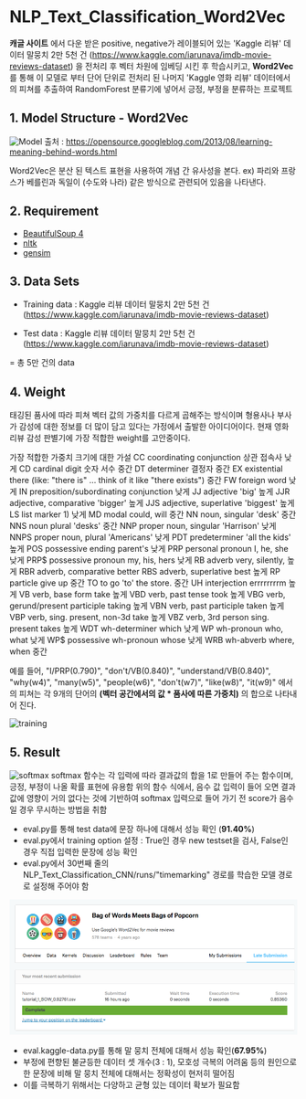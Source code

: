 # NLP_Text_Classification_Word2Vec

**캐글 사이트** 에서 다운 받은 positive, negative가 레이블되어 있는 'Kaggle 리뷰' 데이터 말뭉치 2만 5천 건 (https://www.kaggle.com/iarunava/imdb-movie-reviews-dataset) 을 전처리 후 벡터 차원에 임베딩 시킨 후 학습시키고,
**Word2Vec**를 통해 이 모델로 부터 단어 단위로 전처리 된 나머지 'Kaggle 영화 리뷰' 데이터에서의 피쳐를 추출하여 RandomForest 분류기에 넣어서 긍정, 부정을 분류하는 프로젝트

## 1. Model Structure - Word2Vec

![Model](https://1.bp.blogspot.com/-Q7F8ulD6fC0/UgvnVCSGmXI/AAAAAAAAAbg/MCWLTYBufhs/s1600/image00.gif)
      출처 : https://opensource.googleblog.com/2013/08/learning-meaning-behind-words.html

Word2Vec은 분산 된 텍스트 표현을 사용하여 개념 간 유사성을 본다. 
ex) 파리와 프랑스가 베를린과 독일이 (수도와 나라) 같은 방식으로 관련되어 있음을 나타낸다.


## 2. Requirement
- [BeautifulSoup 4](https://www.crummy.com/software/BeautifulSoup/bs4/doc/)
- [nltk](https://datascienceschool.net/view-notebook/118731eec74b4ad3bdd2f89bab077e1b/)
- [gensim](https://radimrehurek.com/gensim/)

## 3. Data Sets

- Training data : Kaggle 리뷰 데이터 말뭉치 2만 5천 건 (https://www.kaggle.com/iarunava/imdb-movie-reviews-dataset)

- Test data : Kaggle 리뷰 데이터 말뭉치 2만 5천 건 (https://www.kaggle.com/iarunava/imdb-movie-reviews-dataset)

= 총 5만 건의 data

## 4. Weight

 태깅된 품사에 따라 피쳐 벡터 값의 가중치를 다르게 곱해주는 방식이며 형용사나 부사가 감성에 대한 정보를 더 많이 담고 있다는 가정에서 출발한 아이디어이다. 현재 영화 리뷰 감성 판별기에 가장 적합한 weight를 고안중이다. 

 가장 적합한 가중치 크기에 대한 가설
 CC	coordinating conjunction 상관 접속사 낮게
 CD	cardinal digit 숫자 서수 중간
 DT	determiner 결정자 중간
 EX	existential there (like: "there is" … think of it like "there exists")  중간
 FW	foreign word 낮게
 IN	preposition/subordinating conjunction 낮게
 JJ	adjective	'big' 높게
 JJR	adjective, comparative	'bigger' 높게
 JJS	adjective, superlative	'biggest' 높게
 LS	list marker	1) 낮게
 MD	modal	could, will 중간
 NN	noun, singular 'desk' 중간
 NNS	noun plural	'desks' 중간
 NNP	proper noun, singular	'Harrison' 낮게
 NNPS	proper noun, plural	'Americans' 낮게
 PDT	predeterminer	'all the kids'  높게
 POS	possessive ending	parent's 낮게
 PRP	personal pronoun	I, he, she 낮게
 PRP$	possessive pronoun	my, his, hers 낮게
 RB	adverb	very, silently, 높게
 RBR	adverb, comparative	better
 RBS	adverb, superlative	best 높게
 RP	particle	give up 중간
 TO	to	go 'to' the store. 중간
 UH	interjection	errrrrrrrm 높게
 VB	verb, base form	take 높게
 VBD	verb, past tense	took 높게
 VBG	verb, gerund/present participle	taking 높게
 VBN	verb, past participle	taken 높게
 VBP	verb, sing. present, non-3d	take 높게
 VBZ	verb, 3rd person sing. present	takes 높게
 WDT	wh-determiner	which 낮게
 WP	wh-pronoun	who, what 낮게
 WP$	possessive wh-pronoun	whose 낮게
 WRB	wh-abverb	where, when 중간

예를 들어, "I/PRP(0.790)", "don't/VB(0.840)", "understand/VB(0.840)", "why(w4)", "many(w5)", "people(w6)", "don't(w7)", "like(w8)", "it(w9)" 에서의 피쳐는 각 9개의 단어의 **(벡터 공간에서의 값 * 품사에 따른 가중치)** 의 합으로 나타내어 진다.

![training](./pics/training.PNG)


## 5. Result

![softmax](./pics/softmax.png)
      softmax 함수는 각 입력에 따라 결과값의 합을 1로 만들어 주는 함수이며, 긍정, 부정이 나올 확률 표현에 유용함
      위의 함수 식에서, 음수 값 입력이 들어 오면 결과값에 영향이 거의 없다는 것에 기반하여 softmax 입력으로 들어 가기 전 score가 음수일 경우 무시하는 방법을 취함 
- eval.py를 통해 test data에 문장 하나에 대해서 성능 확인 (**91.40%**)
- eval.py에서 training option 설정 : True인 경우 new testset을 검사, False인 경우 직접 입력한 문장에 성능 확인
- eval.py에서 30번째 줄의 NLP_Text_Classification_CNN/runs/"timemarking" 경로를 학습한 모델 경로로 설정해 주어야 함


![alt text](./pics/result.PNG)

- eval.kaggle-data.py를 통해 말 뭉치 전체에 대해서 성능 확인(**67.95%**)
- 부정에 편향된 불균등한 데이터 셋 개수(3 : 1), 모호성 극복의 어려움 등의 원인으로 한 문장에 비해 말 뭉치 전체에 대해서는 정확성이 현저히 떨어짐
- 이를 극복하기 위해서는 다양하고 균형 있는 데이터 확보가 필요함
